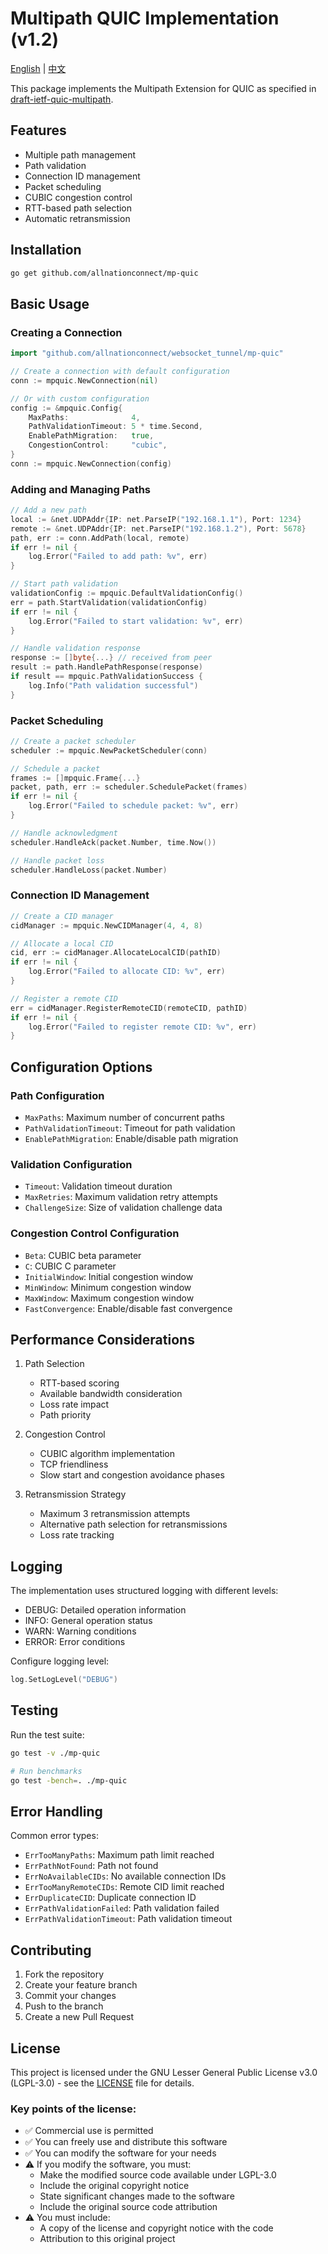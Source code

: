 # Multipath QUIC Implementation (v1.2)

[English](README.md) | [中文](README_zh.md)

This package implements the Multipath Extension for QUIC as specified in [draft-ietf-quic-multipath](https://datatracker.ietf.org/doc/draft-ietf-quic-multipath/).

## Features

- Multiple path management
- Path validation
- Connection ID management
- Packet scheduling
- CUBIC congestion control
- RTT-based path selection
- Automatic retransmission

## Installation

```bash
go get github.com/allnationconnect/mp-quic
```

## Basic Usage

### Creating a Connection

```go
import "github.com/allnationconnect/websocket_tunnel/mp-quic"

// Create a connection with default configuration
conn := mpquic.NewConnection(nil)

// Or with custom configuration
config := &mpquic.Config{
    MaxPaths:              4,
    PathValidationTimeout: 5 * time.Second,
    EnablePathMigration:   true,
    CongestionControl:     "cubic",
}
conn := mpquic.NewConnection(config)
```

### Adding and Managing Paths

```go
// Add a new path
local := &net.UDPAddr{IP: net.ParseIP("192.168.1.1"), Port: 1234}
remote := &net.UDPAddr{IP: net.ParseIP("192.168.1.2"), Port: 5678}
path, err := conn.AddPath(local, remote)
if err != nil {
    log.Error("Failed to add path: %v", err)
}

// Start path validation
validationConfig := mpquic.DefaultValidationConfig()
err = path.StartValidation(validationConfig)
if err != nil {
    log.Error("Failed to start validation: %v", err)
}

// Handle validation response
response := []byte{...} // received from peer
result := path.HandlePathResponse(response)
if result == mpquic.PathValidationSuccess {
    log.Info("Path validation successful")
}
```

### Packet Scheduling

```go
// Create a packet scheduler
scheduler := mpquic.NewPacketScheduler(conn)

// Schedule a packet
frames := []mpquic.Frame{...}
packet, path, err := scheduler.SchedulePacket(frames)
if err != nil {
    log.Error("Failed to schedule packet: %v", err)
}

// Handle acknowledgment
scheduler.HandleAck(packet.Number, time.Now())

// Handle packet loss
scheduler.HandleLoss(packet.Number)
```

### Connection ID Management

```go
// Create a CID manager
cidManager := mpquic.NewCIDManager(4, 4, 8)

// Allocate a local CID
cid, err := cidManager.AllocateLocalCID(pathID)
if err != nil {
    log.Error("Failed to allocate CID: %v", err)
}

// Register a remote CID
err = cidManager.RegisterRemoteCID(remoteCID, pathID)
if err != nil {
    log.Error("Failed to register remote CID: %v", err)
}
```

## Configuration Options

### Path Configuration

- `MaxPaths`: Maximum number of concurrent paths
- `PathValidationTimeout`: Timeout for path validation
- `EnablePathMigration`: Enable/disable path migration

### Validation Configuration

- `Timeout`: Validation timeout duration
- `MaxRetries`: Maximum validation retry attempts
- `ChallengeSize`: Size of validation challenge data

### Congestion Control Configuration

- `Beta`: CUBIC beta parameter
- `C`: CUBIC C parameter
- `InitialWindow`: Initial congestion window
- `MinWindow`: Minimum congestion window
- `MaxWindow`: Maximum congestion window
- `FastConvergence`: Enable/disable fast convergence

## Performance Considerations

1. Path Selection
   - RTT-based scoring
   - Available bandwidth consideration
   - Loss rate impact
   - Path priority

2. Congestion Control
   - CUBIC algorithm implementation
   - TCP friendliness
   - Slow start and congestion avoidance phases

3. Retransmission Strategy
   - Maximum 3 retransmission attempts
   - Alternative path selection for retransmissions
   - Loss rate tracking

## Logging

The implementation uses structured logging with different levels:

- DEBUG: Detailed operation information
- INFO: General operation status
- WARN: Warning conditions
- ERROR: Error conditions

Configure logging level:

```go
log.SetLogLevel("DEBUG")
```

## Testing

Run the test suite:

```bash
go test -v ./mp-quic

# Run benchmarks
go test -bench=. ./mp-quic
```

## Error Handling

Common error types:

- `ErrTooManyPaths`: Maximum path limit reached
- `ErrPathNotFound`: Path not found
- `ErrNoAvailableCIDs`: No available connection IDs
- `ErrTooManyRemoteCIDs`: Remote CID limit reached
- `ErrDuplicateCID`: Duplicate connection ID
- `ErrPathValidationFailed`: Path validation failed
- `ErrPathValidationTimeout`: Path validation timeout

## Contributing

1. Fork the repository
2. Create your feature branch
3. Commit your changes
4. Push to the branch
5. Create a new Pull Request

## License

This project is licensed under the GNU Lesser General Public License v3.0 (LGPL-3.0) - see the [LICENSE](LICENSE) file for details.

### Key points of the license:

- ✅ Commercial use is permitted
- ✅ You can freely use and distribute this software
- ✅ You can modify the software for your needs
- ⚠️ If you modify the software, you must:
  - Make the modified source code available under LGPL-3.0
  - Include the original copyright notice
  - State significant changes made to the software
  - Include the original source code attribution
- ⚠️ You must include:
  - A copy of the license and copyright notice with the code
  - Attribution to this original project 